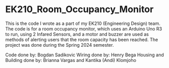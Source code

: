 # EK210_Room_Occupancy_Monitor
This is the code I wrote as a part of my EK210 (Engineering Design) team. The code is for a room occupancy monitor, which uses an Arduino Uno R3 to run, using 2 Infared Sensors, and a motor and buzzer are used as methods of alerting users that the room capacity has been reached. The project was done during the Spring 2024 semester.


Code done by: Bogdan Sadikovic
Wiring done by: Henry Bega
Housing and Building done by: Brianna Vargas and Kantika (Andi) Klomjoho
